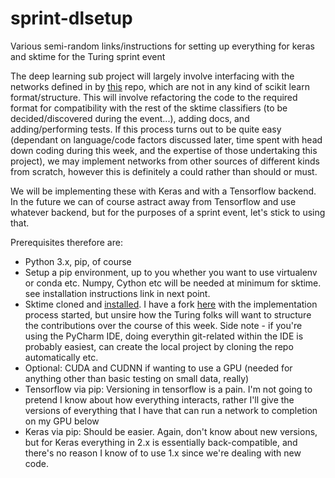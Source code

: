 # sprint-dlsetup
Various semi-random links/instructions for setting up everything for keras and sktime for the Turing sprint event

The deep learning sub project will largely involve interfacing with the networks defined in by [this](https://github.com/hfawaz/dl-4-tsc) repo, which are not in any kind of scikit learn format/structure. This will involve refactoring the code to the required format for compatibility with the rest of the sktime classifiers (to be decided/discovered during the event...), adding docs, and adding/performing tests. If this process turns out to be quite easy (dependant on language/code factors discussed later, time spent with head down coding during this week, and the expertise of those undertaking this project), we may implement networks from other sources of different kinds from scratch, however this is definitely a could rather than should or must.  

We will be implementing these with Keras and with a Tensorflow backend. In the future we can of course astract away from Tensorflow and use whatever backend, but for the purposes of a sprint event, let's stick to using that. 

Prerequisites therefore are: 

* Python 3.x, pip, of course
* Setup a pip environment, up to you whether you want to use virtualenv or conda etc. Numpy, Cython etc will be needed at minimum for sktime. see installation instructions link in next point. 
* Sktime cloned and [installed](https://github.com/alan-turing-institute/sktime#installation). I have a fork [here](https://github.com/James-Large/sktime) with the implementation process started, but unsire how the Turing folks will want to structure the contributions over the course of this week. Side note - if you're using the PyCharm IDE, doing everythin git-related within the IDE is probably easiest, can create the local project by cloning the repo automatically etc. 
* Optional: CUDA and CUDNN if wanting to use a GPU (needed for anything other than basic testing on small data, really) 
* Tensorflow via pip: Versioning in tensorflow is a pain. I'm not going to pretend I know about how everything interacts, rather I'll give the versions of everything that I have that can run a network to completion on my GPU below
* Keras via pip: Should be easier. Again, don't know about new versions, but for Keras everything in 2.x is essentially back-compatible, and there's no reason I know of to use 1.x since we're dealing with new code. 
